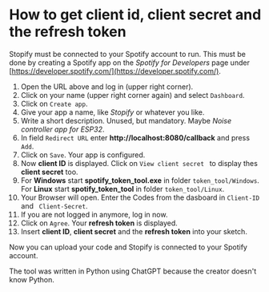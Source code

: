 # How to get client id, client secret and the refresh token

Stopify must be connected to your Spotify account to run. This must be done by creating a Spotify app on the *Spotify for Developers* page under [https://developer.spotify.com/](https://developer.spotify.com/).

1. Open the URL above and log in (upper right corner).
2. Click on your name (upper right corner again) and select ``` Dashboard ```.
3. Click on ``` Create app ```.
4. Give your app a name, like *Stopify* or whatever you like.
5. Write a short description. Unused, but mandatory. Maybe *Noise controller app for ESP32*.
6. In field ``` Redirect URL ``` enter **http&#58;&#47;&#47;localhost:8080/callback** and press ``` Add ```. 
7. Click on ``` Save ```. Your app is configured.
8. Now **client ID** is displayed. Click on ``` View client secret  ``` to display thes **client secret** too.
9. For **Windows** start **spotify_token_tool.exe** in folder ``` token_tool/Windows ```.  
  For **Linux** start **spotify_token_tool** in folder ``` token_tool/Linux ```.
10. Your Browser will open. Enter the Codes from the dasboard in ``` Client-ID ``` and ``` Client-Secret```.
11. If you are not logged in anymore, log in now.
12. Click on ``` Agree ```. Your **refresh token** is displayed.
13. Insert **client ID**, **client secret** and the **refresh token** into your sketch.

Now you can upload your code and Stopify is connected to your Spotify account.
  
The tool was written in Python using ChatGPT because the creator doesn't know Python.

